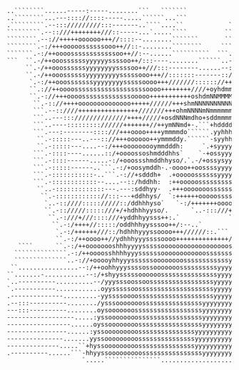 <pre class="headshot-ascii">                                                                                                    
..````````......-----:-----........```   ```````            ```.....```              ```       ``...
..````````...---:::://::::-----.....``````...```            ``.......``         `````````      ```..
.`````````.--::://///////:::-------..````....``            ``........``        ```````````     ```..
`````````.--::///++++++++///::-----...`.....````          ```....--..``       ``````````````   ``...
````````.--://+++++oooooo+++//::::--........```````       ``....---..``       `````.`````````` ```..
````````.-:/+++ooooossssssooo++//::-........````````     ```...----..``      ```.....`````````````..
```````.-:/++oooossssssssssssoo++//:--......``````````  ```.-----::-.``      ```.....`````````````..
```  ``.-/++ooossssssyyyyyyssssoo++/:::----........``````..---:::::-.``     ````....````````   ```..
     ``.-/++ooossssssyyyyyyyyssssoo++///:::--------......--:::////::-.`` ````````````````      ```..
     ``.-/++ooossssssyyyyyyyyysssssooo+++//:::::::-------::////////:-.````````````````         ``...
      `.-:/++ooosssssssyyyyyyyysssssoooo+++///////:::::://++ooo++//:-.````````````             ``...
      ``.://++oooosssssssssssssssssssoooo++++++++////+oyhdmmNNNmmdhyo:.````````````           ```...
      ``.-://+++oooosssssssssssssooooo+++++++++++oshdmNNMMMMMMMMMMMMNmhs:....````````         ```...
       ``.-:://++++oooooooooooooo+++++//////+++shmNNNNNNNNNNNNNNNNNNNMMMNd+-......`````````` ````...
       ```.--::////++++++++++++++++///////+++ohmNNNNmNmmmmmmNNNNNNNNNNNNNMMd+.........```````````...
       ```..---::://////////////++++/////+osdNNNmdho+sddmmmmmmmmmmmmmmmNNNNMMy-.........````````....
       ```..----::::::::://////+++++++//++ymNNmd+-.```+hddddddddddhyyhdmmmNNMMh-.........```````....
       ```.---:--------::::///+++oooo++++ymmmmdo``````.yyhhhhhhhs-...-+hdmmNNMM/--.........````.....
        ``.-:::::---..---:://+++oooooo++ymmmddy.``````-syyhhhhyo.``....:hddmmNMy----.........``.....
        ``.-:::::---....--:/+++ooooooooymmdddh:     `.+syyyyyys-````....shddmmNm::------............
       ```.-::::----......::/+oooossoshmdddhhs`    `-+ossyyysso``````.`.shdddmNm//::------....`.....
       ```.-::::------.....-:/+ooossshmddhhyso/.`.-/+ossysyyso/````````/yhhddmNm///:::----...``.....
       ```.-:::::------..```.-:/+oosymddh-.-oooo++oossssyyyysso.``````-yysyddmmd////::::---..```....
       ```.-:::::::::::-..```.-://+sdddh+  .+ooooossssssyyyyyso+-````.oyhhhddmmh//////:::--..```````
       ```.-::::::::::::--....--::/hddhh:  :++ooooossssssssssssso///+syhhhhddmms///////::-..````````
        ``..-:::::::::::::---.---:sddhyy-  .+++ooooooosssssssssssssooo+oyhdddmm+//////:::-..````````
         ``.-:::::::::::://:::---+ddhhys/  `:++++++ooooossssssssssoo/```/hdddmd//////:::-..`````````
          `..-::////::::://///::/ddhhhyso`   `-:/+++++++oooooooooo+:.``-yhddmms::::::--..```   `````
          ``.-:://///:::::///+/+hdhhhyyso/.      `..-:::///++o++/:.```.shhddmd::-----.```      `````
           ``.-:///+///::::///+yddhhyysss++:.`             ```````  `-ohhdddmy---..``           ````
            ``.-:/++++//:::::/oddhhhyysssoo++/:--..`            ``.:oyhhhddmm/-..``             ````
             `.-:/++++++///::/hdhhhyyyssoooo+++//////::.```  `-:/osyyhhhdddmh..``                ```
             ``.-:/++oooo++//ydhhhyyyssssoooo++++++++++++++/+ossyyyyhhhhdddm+``                   ``
   ````      ``.-:/++oooooooshhhyyyysssssoooooooooooooooooossssyyyyhhhhhddmm.                     ``
  ``````````````.-:/++oooosshhhhyyyssssssoooooooooooosssssssyyyyyyhhhhhdddmy `                    ` 
  ``````````````..-://+ooooyhhyyyssssssoooooooossssssssssssyyyyyyhhhhhdddmm:                        
 ``................--:/++oohhyyyssssossooooooossssssssssyyyyyyyyhhhhhddddmh`                        
``.......-...........--:/+shyysssssoooooosssssssssssssssyyyyyyyyhhhhhhddmm+`                        
`..----------..........--/yyysssoossoosssssssssssssssssyyyyyyyyhhhhhhdddmd.                         
`.-----------............oyysssssoossssssssssssssssssssyyyyyyyhhhhhhddddmo                          
.--------------.........-yyssssoooossssssssssssssssssssyyyyyyyhhhhhhddddd-                          
.--:::----------......../ysssooooooossssssssssssssssyyyyyyyyyyyhhhhhdddmy                           
---:::----------........oysooooooossssssssssssssssssyyyyyyyyyyyhhhhhdddm:                           
------------------.....:yssoooooooosssssssssssssssssyyyyyyyyyyhhhhhhddmy`                           
-----------------......oyssoooooooosssssssssssssssssyyyyyyyyyyhhhhhhddd:                            
----------------......:yssooooooooosssssssssssssssyyyyyyyyyyyhhhhhhddmy`                            
---------------.......yyssooooooooosssssssssssssssyyyyyyyyyyyhhhhhdddd:                             
--------------.....``+hyssooooooooosssssssssssssssyyyyyyyyyyyhhhhhdddy`                             
.----------......```-hhyyssooooooooossssssssssssssssyyyyyyyyyyyhhhddm:                              
                    `.....```````````````............................                               
</pre>
